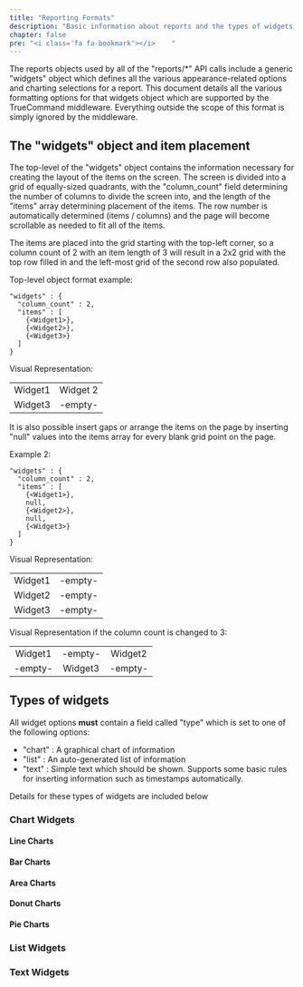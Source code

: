 ```yaml
---
title: "Reporting Formats"
description: "Basic information about reports and the types of widgets available."
chapter: false
pre: "<i class='fa fa-bookmark'></i>	"
---
```


The reports objects used by all of the "reports/\*" API calls include a generic "widgets" object which defines all the various appearance-related options and charting selections for a report. This document details all the various formatting options for that widgets object which are supported by the TrueCommand middleware. Everything outside the scope of this format is simply ignored by the middleware.

## The "widgets" object and item placement
The top-level of the "widgets" object contains the information necessary for creating the layout of the items on the screen. The screen is divided into a grid of equally-sized quadrants, with the "column_count" field determining the number of columns to divide the screen into, and the length of the "items" array determining placement of the items. The row number is automatically determined (items / columns) and the page will become scrollable as needed to fit all of the items.

The items are placed into the grid starting with the top-left corner, so a column count of 2 with an item length of 3 will result in a 2x2 grid with the top row filled in and the left-most grid of the second row also populated.

Top-level object format example:
```
"widgets" : {
  "column_count" : 2,
  "items" : [
    {<Widget1>},
    {<Widget2>},
    {<Widget3>}
  ]
}
```

Visual Representation:

|  |  |
|:--:|:--:|
| Widget1 | Widget 2 |
| Widget3 | -empty- |

It is also possible insert gaps or arrange the items on the page by inserting "null" values into the items array for every blank grid point on the page.

Example 2:
```
"widgets" : {
  "column_count" : 2,
  "items" : [
    {<Widget1>},
    null,
    {<Widget2>},
    null,
    {<Widget3>}
  ]
}
```

Visual Representation:

|  |  |
|:--:|:--:|
| Widget1 | -empty- |
| Widget2 | -empty- |
| Widget3 | -empty- |

Visual Representation if the column count is changed to 3:

|  |  | |
|:--:|:--:|:--:|
| Widget1 | -empty- | Widget2 |
| -empty- | Widget3 | -empty- |

## Types of widgets
All widget options **must** contain a field called "type" which is set to one of the following options:

* "chart" : A graphical chart of information
* "list" : An auto-generated list of information
* "text" : Simple text which should be shown. Supports some basic rules for inserting information such as timestamps automatically.

Details for these types of widgets are included below

### Chart Widgets

#### Line Charts

#### Bar Charts

#### Area Charts

#### Donut Charts

#### Pie Charts

### List Widgets

### Text Widgets
